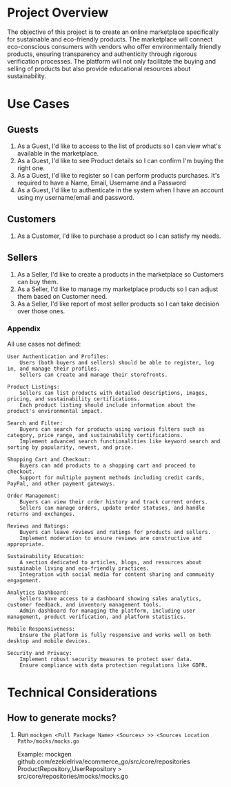 # Project Overview

The objective of this project is to create an online marketplace specifically for sustainable and eco-friendly products. The marketplace will connect eco-conscious consumers with vendors who offer environmentally friendly products, ensuring transparency and authenticity through rigorous verification processes. The platform will not only facilitate the buying and selling of products but also provide educational resources about sustainability.

# Use Cases

## Guests

1. As a Guest, I'd like to access to the list of products so I can view what's available in the marketplace.
1. As a Guest, I'd like to see Product details so I can confirm I'm buying the right one.
1. As a Guest, I'd like to register so I can perform products purchases. It's required to have a Name, Email, Username and a Password
1. As a Guest, I'd like to authenticate in the system when I have an account using my username/email and password.

## Customers

1. As a Customer, I'd like to purchase a product so I can satisfy my needs.

## Sellers

1. As a Seller, I'd like to create a products in the marketplace so Customers can buy them.
1. As a Seller, I'd like to manage my marketplace products so I can adjust them based on Customer need.
1. As a Seller, I'd like report of most seller products so I can take decision over those ones.

### Appendix

All use cases not defined:

    User Authentication and Profiles:
        Users (both buyers and sellers) should be able to register, log in, and manage their profiles.
        Sellers can create and manage their storefronts.

    Product Listings:
        Sellers can list products with detailed descriptions, images, pricing, and sustainability certifications.
        Each product listing should include information about the product's environmental impact.

    Search and Filter:
        Buyers can search for products using various filters such as category, price range, and sustainability certifications.
        Implement advanced search functionalities like keyword search and sorting by popularity, newest, and price.

    Shopping Cart and Checkout:
        Buyers can add products to a shopping cart and proceed to checkout.
        Support for multiple payment methods including credit cards, PayPal, and other payment gateways.

    Order Management:
        Buyers can view their order history and track current orders.
        Sellers can manage orders, update order statuses, and handle returns and exchanges.

    Reviews and Ratings:
        Buyers can leave reviews and ratings for products and sellers.
        Implement moderation to ensure reviews are constructive and appropriate.

    Sustainability Education:
        A section dedicated to articles, blogs, and resources about sustainable living and eco-friendly practices.
        Integration with social media for content sharing and community engagement.

    Analytics Dashboard:
        Sellers have access to a dashboard showing sales analytics, customer feedback, and inventory management tools.
        Admin dashboard for managing the platform, including user management, product verification, and platform statistics.

    Mobile Responsiveness:
        Ensure the platform is fully responsive and works well on both desktop and mobile devices.

    Security and Privacy:
        Implement robust security measures to protect user data.
        Ensure compliance with data protection regulations like GDPR.


# Technical Considerations

## How to generate mocks?

1. Run `mockgen <Full Package Name> <Sources> >> <Sources Location Path>/mocks/mocks.go`

    Example:
    mockgen github.com/ezekielriva/ecommerce_go/src/core/repositories ProductRepository,UserRepository > src/core/repositories/mocks/mocks.go
